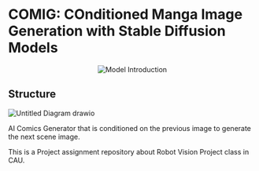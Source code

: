 # COMIG: COnditioned Manga Image Generation with Stable Diffusion Models

<p align="center">
  <img src="https://github.com/ArfiTech/COMIG/assets/60423885/7b166159-af18-49bc-b43e-21b8212e71f8" alt="Model Introduction">
</p>

## Structure

![Untitled Diagram drawio](https://github.com/ArfiTech/COMIG/assets/60423885/d6f3d3a2-f404-4370-b9a5-2239b0790e6f)

AI Comics Generator that is conditioned on the previous image to generate the next scene image.

This is a Project assignment repository about Robot Vision Project class in CAU.
